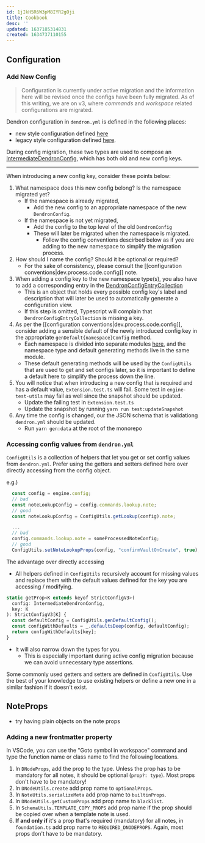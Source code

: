 ```yaml
---
id: 1jIkH5R6W3pM8IYR2gOji
title: Cookbook
desc: ''
updated: 1637185314831
created: 1634737110155
---
```


## Configuration

### Add New Config 
> Configuration is currently under active migration and the information here will be revised once the configs have been fully migrated.
> As of this writing, we are on v3, where _commands_ and _workspace_ related configurations are migrated.

Dendron configuration in `dendron.yml` is defined in the following places:
  - new style configuration defined [here](https://github.com/dendronhq/dendron/blob/master/packages/common-all/src/types/configs/dendronConfig.ts) 
  - legacy style configuration defined [here](https://github.com/dendronhq/dendron/blob/master/packages/common-all/src/types/workspace.ts).

During config migration, these two types are used to compose an [IntermediateDendronConfig](https://github.com/dendronhq/dendron/blob/6a7be61db3ec7e6fab61871b30ec215c47f1cb59/packages/common-all/src/types/intermediateConfigs.ts#L28), which has both old and new config keys.

***

When introducing a new config key, consider these points below:

1. What namespace does this new config belong? Is the namespace migrated yet?
    - If the namespace is already migrated, 
      - Add the new config to an appropriate namespace of the new `DendronConfig`.
    - If the namespace is not yet migrated, 
      - Add the config to the top level of the old `DendronConfig`
      - These will later be migrated when the namespace is migrated.
        - Follow the config conventions descirbed below as if you are adding to the new namespace to simplify the migration process.
1. How should I name the config? Should it be optional or required?
    - For the sake of consistency, please consult the [[configuration conventions|dev.process.code.config]] note.
1. When adding a config key to the new namespace type(s), you also have to add a corresponding entry in the [DendronConfigEntryCollection](https://github.com/dendronhq/dendron/blob/6a7be61db3ec7e6fab61871b30ec215c47f1cb59/packages/common-all/src/constants/configs/dendronConfig.ts#L10)
    - This is an object that holds every possible config key's label and description that will later be used to automatically generate a configuration view.
    - If this step is omitted, Typescript will complain that `DendronConfigEntryCollection` is missing a key.
1. As per the [[configuration conventions|dev.process.code.config]], consider adding a sensible default of the newly introduced config key in the appropriate `genDefault{namespace}Config` method.
    - Each namespace is divided into separate modules [here](https://github.com/dendronhq/dendron/tree/master/packages/common-all/src/types/configs), and the namespace type and default generating methods live in the same module.
    - These default generating methods will be used by the `ConfigUtils` that are used to get and set configs later, so it is important to define a default here to simplify the process down the line.
1. You will notice that when introducing a new config that is required and has a default value, `Extension.test.ts` will fail. Some test in `engine-test-utils` may fail as well since the snapshot should be updated.
    - Update the failing test in `Extension.test.ts`
    - Update the snapshot by running `yarn run test:updateSnapshot`
1. Any time the config is changed, our the JSON schema that is validationg `dendron.yml` should be updated.
    - Run `yarn gen:data` at the root of the monorepo

### Accessing config values from `dendron.yml`

`ConfigUtils` is a collection of helpers that let you get or set config values from `dendron.yml`.
Prefer using the getters and setters defined here over directly accessing from the config object.

e.g.)

```js
  const config = engine.config;
  // bad
  const noteLookupConfig = config.commands.lookup.note;
  // good
  const noteLookupConfig = ConfigUtils.getLookup(config).note;

  ...
  // bad
  config.commands.lookup.note = someProcessedNoteConfig;
  // good
  ConfigUtils.setNoteLookupProps(config, "confirmVaultOnCreate", true);
```

The advantage over directly accessing
  - All helpers defined in `ConfigUtils` recursively account for missing values and replace them with the default values defined for the key you are accessing / modifying. 
  ```js
  static getProp<K extends keyof StrictConfigV3>(
    config: IntermediateDendronConfig,
    key: K
  ): StrictConfigV3[K] {
    const defaultConfig = ConfigUtils.genDefaultConfig();
    const configWithDefaults = _.defaultsDeep(config, defaultConfig);
    return configWithDefaults[key];
  }
  ```
  - It will also narrow down the types for you.
    - This is especially important during active config migration because we can avoid unnecessary type assertions.

Some commonly used getters and setters are defined in `ConfigUtils`. Use the best of your knowledge to use existing helpers or define a new one in a similar fashion if it doesn't exist.

## NoteProps

- try having plain objects on the note props

### Adding a new frontmatter property

In VSCode, you can use the "Goto symbol in workspace" command and type the function name or class name to find the following locations.

1. In `DNodeProps`, add the prop to the type. Unless the prop has to be mandatory for all notes, it should be optional (`prop?: type`). Most props don't have to be mandatory!
2. In `DNodeUtils.create` add prop name to `optionalProps`.
3. In `NoteUtils.serializeMeta` add prop name to `builtinProps`.
4. In `DNodeUtils.getCustomProps` add prop name to `blacklist`.
5. In `SchemaUtils.TEMPLATE_COPY_PROPS` add prop name if the prop should be copied over when a template note is used.
6. **If and only if** it's a prop that's required (mandatory) for all notes, in `foundation.ts` add prop name to `REQUIRED_DNODEPROPS`. Again, most props don't have to be mandatory.
